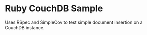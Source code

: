 Ruby CouchDB Sample
=====================

Uses RSpec and SimpleCov to test simple document insertion on a CouchDB instance.

